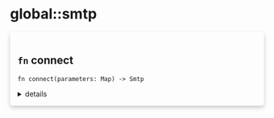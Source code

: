 # global::smtp


<div markdown="span" style='box-shadow: 0 4px 8px 0 rgba(0,0,0,0.2); padding: 15px; border-radius: 5px;'>

<h2 class="func-name"> <code>fn</code> connect </h2>

```rust,ignore
fn connect(parameters: Map) -> Smtp
```

<details>
<summary markdown="span"> details </summary>

Connect to a third party software that accepts SMTP transactions.
This module is used with the `delegate` keyword.

# Args

* `parameters` - a map of the following parameters:
    * `delegator` - a map of the following parameters.
        * `address` - the address to connect to the third-party software
        * `timeout` - timeout between each SMTP commands. (optional, default: 30s)
    * `receiver` - the socket to get back the result from.

# Return

A service used to delegate a message.

# Error

* The service failed to parse the command parameters.
* The service failed to connect to the `delegator` address.

# Example

```text
// declared in /etc/vsmtp/services/smtp.vsl
export const clamsmtpd = smtp::connect(#{
    delegator: #{
        // The service address to delegate to.
        address: "127.0.0.1:10026",
        // The time allowed between each message before timeout.
        timeout: "2s",
    },
    // The address where vsmtp will gather the results of the delegation.
    // The third party software should be configured to send the email back at this address.
    receiver: "127.0.0.1:10024",
});
```

The service is then used in a rule file using the following syntax:

```text
import "service/smtp" as srv;

#{
    postq: [
        // this will delegate the email using the `clamsmtpd` service.
        delegate srv::clamsmtpd "delegate antivirus processing" || {
            // this is executed after the delegation results have been
            // received on port 10024.
        }
    ]
}
```
</details>

</div>
</br>
